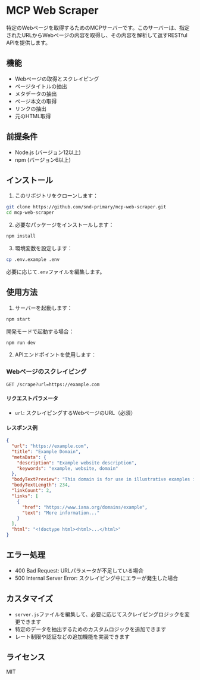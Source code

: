 # MCP Web Scraper

特定のWebページを取得するためのMCPサーバーです。このサーバーは、指定されたURLからWebページの内容を取得し、その内容を解析して返すRESTful APIを提供します。

## 機能

- Webページの取得とスクレイピング
- ページタイトルの抽出
- メタデータの抽出
- ページ本文の取得
- リンクの抽出
- 元のHTML取得

## 前提条件

- Node.js (バージョン12以上)
- npm (バージョン6以上)

## インストール

1. このリポジトリをクローンします：

```bash
git clone https://github.com/snd-primary/mcp-web-scraper.git
cd mcp-web-scraper
```

2. 必要なパッケージをインストールします：

```bash
npm install
```

3. 環境変数を設定します：

```bash
cp .env.example .env
```

必要に応じて`.env`ファイルを編集します。

## 使用方法

1. サーバーを起動します：

```bash
npm start
```

開発モードで起動する場合：

```bash
npm run dev
```

2. APIエンドポイントを使用します：

### Webページのスクレイピング

```
GET /scrape?url=https://example.com
```

#### リクエストパラメータ

- `url`: スクレイピングするWebページのURL（必須）

#### レスポンス例

```json
{
  "url": "https://example.com",
  "title": "Example Domain",
  "metaData": {
    "description": "Example website description",
    "keywords": "example, website, domain"
  },
  "bodyTextPreview": "This domain is for use in illustrative examples in documents...",
  "bodyTextLength": 234,
  "linkCount": 2,
  "links": [
    {
      "href": "https://www.iana.org/domains/example",
      "text": "More information..."
    }
  ],
  "html": "<!doctype html><html>...</html>"
}
```

## エラー処理

- 400 Bad Request: URLパラメータが不足している場合
- 500 Internal Server Error: スクレイピング中にエラーが発生した場合

## カスタマイズ

- `server.js`ファイルを編集して、必要に応じてスクレイピングロジックを変更できます
- 特定のデータを抽出するためのカスタムロジックを追加できます
- レート制限や認証などの追加機能を実装できます

## ライセンス

MIT
